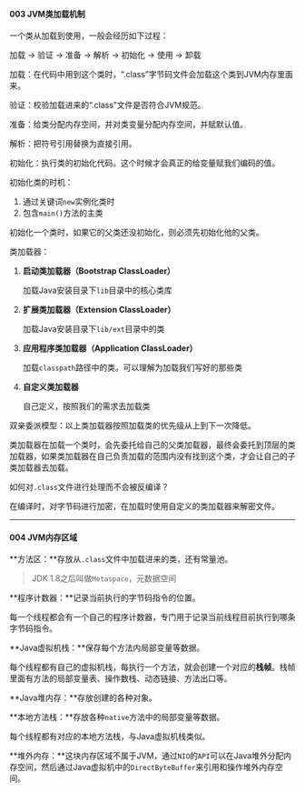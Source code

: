 #### 003 JVM类加载机制

一个类从加载到使用，一般会经历如下过程：

加载 -> 验证 -> 准备 -> 解析 -> 初始化 -> 使用 -> 卸载

加载：在代码中用到这个类时，“.class”字节码文件会加载这个类到JVM内存里面来。

验证：校验加载进来的“.class”文件是否符合JVM规范。

准备：给类分配内存空间，并对类变量分配内存空间，并赋默认值。

解析：把符号引用替换为直接引用。

初始化：执行类的初始化代码。这个时候才会真正的给变量赋我们编码的值。

初始化类的时机：

1. 通过关键词`new`实例化类时
2. 包含`main()`方法的主类

初始化一个类时，如果它的父类还没初始化，则必须先初始化他的父类。

类加载器：

1. **启动类加载器（Bootstrap ClassLoader）**

   加载Java安装目录下`lib`目录中的核心类库

2. **扩展类加载器（Extension ClassLoader）**

   加载Java安装目录下`lib/ext`目录中的类

3. **应用程序类加载器（Application ClassLoader）**

   加载`classpath`路径中的类。可以理解为加载我们写好的那些类

4. **自定义类加载器**

   自己定义，按照我们的需求去加载类

双亲委派模型：以上类加载器按照加载类的优先级从上到下一次降低。

类加载器在加载一个类时，会先委托给自己的父类加载器，最终会委托到顶层的类加载器，如果类加载器在自己负责加载的范围内没有找到这个类，才会让自己的子类加载器去加载。

如何对`.class`文件进行处理而不会被反编译？

在编译时，对字节码进行加密，在加载时使用自定义的类加载器来解密文件。

---

#### 004 JVM内存区域

**方法区：**存放从`.class`文件中加载进来的类，还有常量池。

> JDK 1.8之后叫做`Metaspace`，元数据空间

**程序计数器：**记录当前执行的字节码指令的位置。

每一个线程都会有一个自己的程序计数器，专门用于记录当前线程目前执行到哪条字节码指令。

**Java虚拟机栈：**保存每个方法内局部变量等数据。

每个线程都有自己的虚拟机栈，每执行一个方法，就会创建一个对应的**栈帧**。栈帧里面有方法的局部变量表、操作数栈、动态链接、方法出口等。

**Java堆内存：**存放创建的各种对象。

**本地方法栈：**存放各种`native`方法中的局部变量等数据。

每个线程都有对应的本地方法栈，与Java虚拟机栈类似。

**堆外内存：**这块内存区域不属于JVM，通过`NIO`的`API`可以在Java堆外分配内存空间，然后通过Java虚拟机中的`DirectByteBuffer`来引用和操作堆外内存空间。



